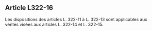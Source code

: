 Article L322-16
----
Les dispositions des articles L. 322-11 à L. 322-13 sont applicables aux ventes
visées aux articles L. 322-14 et L. 322-15.
